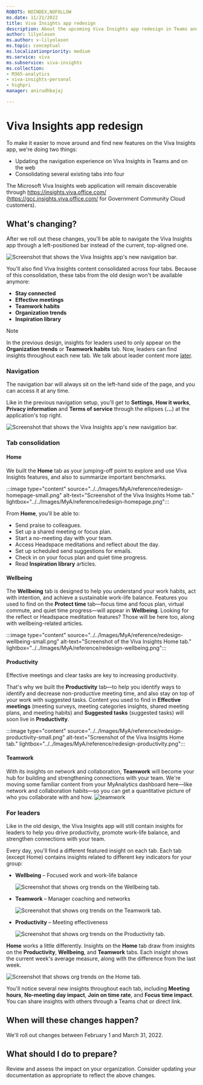 ```yaml
---
ROBOTS: NOINDEX,NOFOLLOW
ms.date: 11/21/2022
title: Viva Insights app redesign
description: About the upcoming Viva Insights app redesign in Teams and on the web
author: lilyolason
ms.author: v-lilyolason
ms.topic: conceptual
ms.localizationpriority: medium 
ms.service: viva 
ms.subservice: viva-insights 
ms.collection: 
- M365-analytics
- viva-insights-personal
- highpri
manager: anirudhbajaj

---
```


# Viva Insights app redesign

To make it easier to move around and find new features on the Viva Insights app, we're doing two things:

* Updating the navigation experience on Viva Insights in Teams and on the web
* Consolidating several existing tabs into four

The Microsoft Viva Insights web application will remain discoverable through https://insights.viva.office.com/ (https://gcc.insights.viva.office.com/ for Government Community Cloud customers).



## What's changing?

After we roll out these changes, you'll be able to navigate the Viva Insights app through a left-positioned bar instead of the current, top-aligned one.  

![Screenshot that shows the Viva Insights app's new navigation bar.](../../Images/MyA/reference/redesign-navigation-change.png)

You'll also find Viva Insights content consolidated across four tabs. Because of this consolidation, these tabs from the old design won't be available anymore:

* **Stay connected**
* **Effective meetings**
* **Teamwork habits**
* **Organization trends**
* **Inspiration library**

>[!Note]
>In the previous design, insights for leaders used to only appear on the **Organization trends** or **Teamwork habits** tab. Now, leaders can find insights throughout each new tab. We talk about leader content more [later](#for-leaders).

### Navigation

The navigation bar will always sit on the left-hand side of the page, and you can access it at any time. <!--pending confirmation re: Focus mode-->

Like in the previous navigation setup, you'll get to **Settings**, **How it works**, **Privacy information** and **Terms of service** through the ellipses (**...**) at the application's top right.

![Screenshot that shows the Viva Insights app's new navigation bar.](../../Images/MyA/reference/redesign-ellipses-settings.png)


### Tab consolidation

#### Home

We built the **Home** tab as your jumping-off point to explore and use Viva Insights features, and also to summarize important benchmarks.

:::image type="content" source="../../Images/MyA/reference/redesign-homepage-small.png" alt-text="Screenshot of the Viva Insights Home tab." lightbox="../../Images/MyA/reference/redesign-homepage.png":::

From **Home**, you'll be able to:

* Send praise to colleagues.
* Set up a shared meeting or focus plan.
* Start a no-meeting day with your team.
* Access Headspace meditations and reflect about the day.
* Set up scheduled send suggestions for emails.
* Check in on your focus plan and quiet time progress.
* Read **Inspiration library** articles.

#### Wellbeing

The **Wellbeing** tab is designed to help you understand your work habits, act with intention, and achieve a sustainable work-life balance. Features you used to find on the **Protect time** tab—focus time and focus plan, virtual commute, and quiet time progress—will appear in **Wellbeing**. Looking for the reflect or Headspace meditation features? Those will be here too, along with wellbeing-related articles.

:::image type="content" source="../../Images/MyA/reference/redesign-wellbeing-small.png" alt-text="Screenshot of the Viva Insights Home tab." lightbox="../../Images/MyA/reference/redesign-wellbeing.png":::


#### Productivity

Effective meetings and clear tasks are key to increasing productivity. 

That's why we built the **Productivity** tab—to help you identify ways to identify and decrease non-productive meeting time, and also stay on top of your work with suggested tasks. Content you used to find in **Effective meetings** (meeting surveys, meeting categories insights, shared meeting plans, and meeting habits) and **Suggested tasks** (suggested tasks) will soon live in **Productivity**.

:::image type="content" source="../../Images/MyA/reference/redesign-productivity-small.png" alt-text="Screenshot of the Viva Insights Home tab." lightbox="../../Images/MyA/reference/redesign-productivity.png":::

#### Teamwork

With its insights on network and collaboration, **Teamwork** will become your hub for building and strengthening connections with your team. We're moving some familiar content from your MyAnalytics dashboard here—like network and collaboration habits—so you can get a quantitative picture of who you collaborate with and how.
![teamwork](../../Images/MyA/reference/redesign-teamwork.png)


### For leaders

Like in the old design, the Viva Insights app will still contain insights for leaders to help you drive productivity, promote work-life balance, and strengthen connections with your team. 

Every day, you'll find a different featured insight on each tab. Each tab (except Home) contains insights related to different key indicators for your group:

* **Wellbeing** – Focused work and work-life balance

    ![Screenshot that shows org trends on the Wellbeing tab.](../../Images/MyA/reference/redesign-wellbeing-org-insights.png)

* **Teamwork** – Manager coaching and networks

    ![Screenshot that shows org trends on the Teamwork tab.](../../Images/MyA/reference/redesign-teamwork-org-insights.png)

* **Productivity** – Meeting effectiveness

    ![Screenshot that shows org trends on the Productivity tab.](../../Images/MyA/reference/redesign-productivity-org-insights.png)


**Home** works a little differently. Insights on the **Home** tab draw from insights on the **Productivity**, **Wellbeing**, and **Teamwork** tabs. Each insight shows the current week's average measure, along with the difference from the last week. 

![Screenshot that shows org trends on the Home tab.](../../Images/MyA/reference/redesign-home-org-insights.png)

You'll notice several new insights throughout each tab, including **Meeting hours**, **No-meeting day impact**, **Join on time rate**, and **Focus time impact**. You can share insights with others through a Teams chat or direct link.

## When will these changes happen?

We'll roll out changes between February 1 and March 31, 2022.

## What should I do to prepare?

Review and assess the impact on your organization. Consider updating your documentation as appropriate to reflect the above changes.
